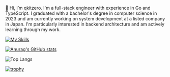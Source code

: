 👋 Hi, I’m qkitzero.
I'm a full-stack engineer with experience in Go and TypeScript.
I graduated with a bachelor's degree in computer science in 2023 and am currently working on system development at a listed company in Japan.
I'm particularly interested in backend architecture and am actively learning through my work.

[![My Skills](https://skillicons.dev/icons?i=go,python,ts,react,nextjs,docker,gcp,aws)](https://skillicons.dev)

[![Anurag's GitHub stats](https://github-readme-stats.vercel.app/api?username=qkitzero&show_icons=true&theme=synthwave)](https://github.com/anuraghazra/github-readme-stats)

![Top Langs](https://github-readme-stats.vercel.app/api/top-langs/?username=qkitzero&layout=compact&theme=synthwave)

[![trophy](https://github-profile-trophy.vercel.app/?username=qkitzero&row=2&theme=onedark)](https://github.com/ryo-ma/github-profile-trophy)
